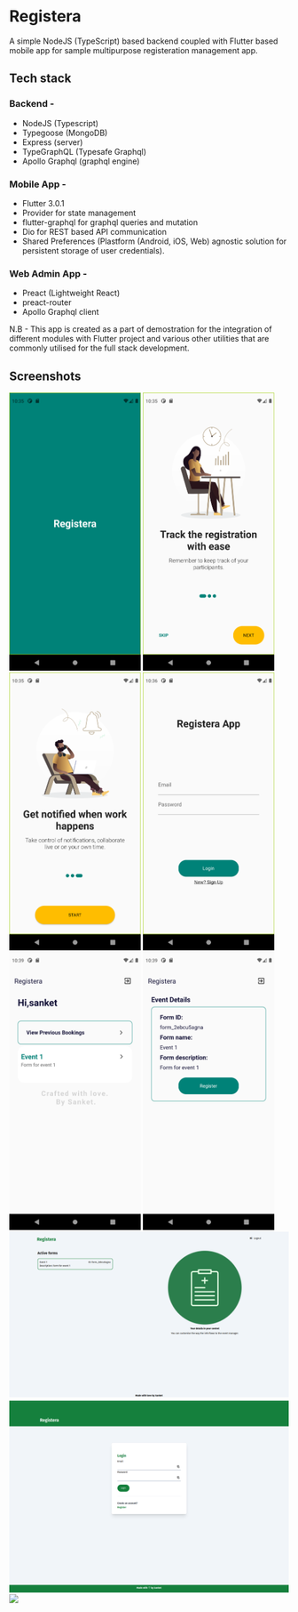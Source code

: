 # Registera

A simple NodeJS (TypeScript) based backend coupled with Flutter based mobile app for sample multipurpose registeration management app.

## Tech stack

### Backend - 
  - NodeJS (Typescript)
  - Typegoose (MongoDB)
  - Express (server)
  - TypeGraphQL (Typesafe Graphql)
  - Apollo Graphql (graphql engine) 

### Mobile App - 
  - Flutter 3.0.1
  - Provider for state management
  - flutter-graphql for graphql queries and mutation 
  - Dio for REST based API communication
  - Shared Preferences (Plastform (Android, iOS, Web) agnostic solution for persistent storage of user credentials).

  ### Web Admin App - 
  - Preact (Lightweight React)
  - preact-router
  - Apollo Graphql client 


  N.B - This app is created as a part of demostration for the integration of different modules with Flutter project and various other utilities that are commonly utilised for the full stack development.

## Screenshots
<p float="left">
<img src="./images/8-registera.png"  height="500" />
<img src="./images/7-registera.png"  height="500" />
<img src="./images/6-registera.png"  height="500" />
<img src="./images/5-registera.png"  height="500" />
<img src="./images/4-registera.png"  height="500" />
<img src="./images/3-registera.png"  height="500" />
<img src="./images/1.web.png" />
<img src="./images/2.web.png" />
<img src="./images/3.web"   />
</p>